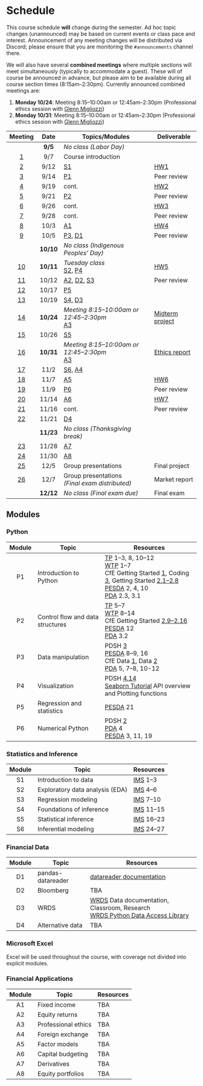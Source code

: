 # Schedule

This course schedule **will** change during the semester. Ad hoc topic changes (unannounced) may be based on current events or class pace and interest. Announcement of any meeting changes will be distributed via Discord; please ensure that you are monitoring the `#announcements` channel there.

We will also have several **combined meetings** where multiple sections will meet simultaneously (typically to accommodate a guest). These will of course be announced in advance, but please aim to be available during all course section times (8:15am–2:30pm). Currently announced combined meetings are:
1. **Monday 10/24**: Meeting 8:15–10:00am or 12:45am–2:30pm (Professional ethics session with [Glenn Migliozzi](https://www.babson.edu/academics/faculty/faculty-profiles/glenn-migliozzi.php))
2. **Monday 10/31**: Meeting 8:15–10:00am or 12:45am–2:30pm (Professional ethics session with [Glenn Migliozzi](https://www.babson.edu/academics/faculty/faculty-profiles/glenn-migliozzi.php))


| Meeting | Date   | Topics/Modules                         | Deliverable       |
| :--------------------------------------------------------------------:  | :-------: | -------------------------------------- | ----------------- |
|                                                                         | **9/5**   |  *No class (Labor Day)*                |                   |
|   [1](https://babson.instructure.com/courses/3515245/pages/meeting-1)   |   9/7     |   Course introduction                  |                   |
|   [2](https://babson.instructure.com/courses/3515245/pages/meeting-2)   |   9/12    |   [S1](#statistics-and-inference)      |       [HW1](https://babson.instructure.com/courses/3515245/assignments/34318247)         |
|   [3](https://babson.instructure.com/courses/3515245/pages/meeting-3)   |   9/14    |   [P1](#python)                        |   Peer review     |
|   [4](https://babson.instructure.com/courses/3515245/pages/meeting-4)   |   9/19    |   cont.                                |       [HW2](https://babson.instructure.com/courses/3515245/assignments/34399970)         |
|   [5](https://babson.instructure.com/courses/3515245/pages/meeting-5)   |   9/21    |   [P2](#python)                        |   Peer review     |
|   [6](https://babson.instructure.com/courses/3515245/pages/meeting-6)   |   9/26    |   cont.                                |       [HW3](https://babson.instructure.com/courses/3515245/assignments/34440476)         |
|   [7](https://babson.instructure.com/courses/3515245/pages/meeting-7)   |   9/28    |   cont.                                |   Peer review     |
|   [8](https://babson.instructure.com/courses/3515245/pages/meeting-8)   |   10/3    |   [A1](#financial-applications)        |       [HW4](https://babson.instructure.com/courses/3515245/assignments/34570696)         |
|   [9](https://babson.instructure.com/courses/3515245/pages/meeting-9)   |   10/5    |   [P3](#python), [D1](#financial-data) | Peer review  |
|                                                                         | **10/10** |  *No class (Indigenous Peoples’ Day)*  |                   |
|  [10](https://babson.instructure.com/courses/3515245/pages/meeting-10)  | **10/11** |  *Tuesday class* <br> [S2](#statistics-and-inference), [P4](#python)  | [HW5](https://babson.instructure.com/courses/3515245/assignments/34623650)         |
|  [11](https://babson.instructure.com/courses/3515245/pages/meeting-11)  |   10/12   |   [A2](#financial-applications), [D2](#financial-data), [S3](#statistics-and-inference)      |   Peer review     |
|  [12](https://babson.instructure.com/courses/3515245/pages/meeting-12)  |   10/17   |   [P5](#python)                        |    |
|  [13](https://babson.instructure.com/courses/3515245/pages/meeting-13)  |   10/19   |   [S4](#statistics-and-inference), [D3](#financial-data) | |
|  [14](https://babson.instructure.com/courses/3515245/pages/meeting-14)  | **10/24** |  *Meeting 8:15–10:00am or 12:45–2:30pm* <br> [A3](#financial-applications)  | [Midterm project](https://babson.instructure.com/courses/3515245/assignments/34665244) |
|  [15](https://babson.instructure.com/courses/3515245/pages/meeting-15)  |   10/26   |   [S5](#statistics-and-inference)      |                   |
|  [16](https://babson.instructure.com/courses/3515245/pages/meeting-16)  | **10/31**  |  *Meeting 8:15–10:00am or 12:45–2:30pm* <br> [A3](#financial-applications)  |  [Ethics report](https://babson.instructure.com/courses/3515245/assignments/34704011)  |
|  [17](https://babson.instructure.com/courses/3515245/pages/meeting-17)  |   11/2    |   [S6](#statistics-and-inference), [A4](#financial-applications)  |  |
|  [18](https://babson.instructure.com/courses/3515245/pages/meeting-18)  |   11/7    |   [A5](#financial-applications)        |       [HW6](https://babson.instructure.com/courses/3515245/assignments/34780323)         |
|  [19](https://babson.instructure.com/courses/3515245/pages/meeting-19)  |   11/9    |   [P6](#python)                        |   Peer review     |
|  [20](https://babson.instructure.com/courses/3515245/pages/meeting-20)  |   11/14   |   [A6](#financial-applications)        |       [HW7](https://babson.instructure.com/courses/3515245/assignments/34829589)         |
|  [21](https://babson.instructure.com/courses/3515245/pages/meeting-21)  |   11/16   |   cont.                                |   Peer review     |
|  [22](https://babson.instructure.com/courses/3515245/pages/meeting-22)  |   11/21   |   [D4](#financial-data)                |                   |
|                                                                         | **11/23** |  *No class (Thanksgiving break)*       |                   |
|  [23](https://babson.instructure.com/courses/3515245/pages/meeting-23)  |   11/28   |   [A7](#financial-applications)        |                   |
|  [24](https://babson.instructure.com/courses/3515245/pages/meeting-24)  |   11/30   |   [A8](#financial-applications)        |                   |
|  [25](https://babson.instructure.com/courses/3515245/pages/meeting-25)  |   12/5    |   Group presentations                  |  Final project    |
|  [26](https://babson.instructure.com/courses/3515245/pages/meeting-26)  |   12/7    |   Group presentations <br> *(Final exam distributed)* |  Market report    |
|                                                                         | **12/12** |  *No class (Final exam due)*           |  Final exam       |

## Modules
### Python

| Module | Topic                                | Resources             |
| :----: | ------------------------------------ | --------------------- |
|   P1   |  Introduction to Python              | [TP](https://greenteapress.com/wp/think-python-2e/) 1–3, 8, 10–12 <br> [WTP](https://jakevdp.github.io/WhirlwindTourOfPython/) 1–7 <br> CfE Getting Started [1](https://aeturrell.github.io/coding-for-economists/code-preliminaries.html), Coding [3](https://aeturrell.github.io/coding-for-economists/code-where.html), Getting Started [2.1–2.8](https://aeturrell.github.io/coding-for-economists/code-basics.html) <br> [PESDA](https://www.kevinsheppard.com/teaching/python/notes/) 2, 4, 10 <br> [PDA](https://amzn.to/3joJQAa) 2.3, 3.1  |
|   P2   |  Control flow and data structures    | [TP](https://greenteapress.com/wp/think-python-2e/) 5–7 <br> [WTP](https://jakevdp.github.io/WhirlwindTourOfPython/) 8–14 <br> CfE Getting Started [2.9–2.16](https://aeturrell.github.io/coding-for-economists/code-basics.html) <br> [PESDA](https://www.kevinsheppard.com/teaching/python/notes/) 12 <br> [PDA](https://amzn.to/3joJQAa) 3.2  |
|   P3   |  Data manipulation                   | PDSH [3](https://jakevdp.github.io/PythonDataScienceHandbook/index.html#3.-Data-Manipulation-with-Pandas) <br> [PESDA](https://www.kevinsheppard.com/teaching/python/notes/) 8–9, 16 <br> CfE Data [1](https://aeturrell.github.io/coding-for-economists/data-analysis-quickstart.html), Data [2](https://aeturrell.github.io/coding-for-economists/data-intro.html) <br> [PDA](https://amzn.to/3joJQAa) 5, 7–8, 10-12  |
|   P4   |  Visualization                       | PDSH [4.14](https://jakevdp.github.io/PythonDataScienceHandbook/04.14-visualization-with-seaborn.html)  <br>  [Seaborn Tutorial](https://seaborn.pydata.org/tutorial.html) API overview and Plotting functions |
|   P5   |  Regression and statistics           |  [PESDA](https://www.kevinsheppard.com/teaching/python/notes/) 21                     |
|   P6   |  Numerical Python                    | PDSH [2](https://jakevdp.github.io/PythonDataScienceHandbook/index.html#2.-Introduction-to-NumPy)  <br> [PDA](https://amzn.to/3joJQAa) 4 <br> [PESDA](https://www.kevinsheppard.com/teaching/python/notes/) 3, 11, 19   |

### Statistics and Inference

| Module | Topic                                | Resources             |
| :----: | ------------------------------------ | --------------------- |
|   S1   |  Introduction to data                |  [IMS](https://openintro-ims.netlify.app) 1–3              |
|   S2   |  Exploratory data analysis (EDA)     |  [IMS](https://openintro-ims.netlify.app) 4–6              |
|   S3   |  Regression modeling                 |  [IMS](https://openintro-ims.netlify.app) 7–10             |
|   S4   |  Foundations of inference            |  [IMS](https://openintro-ims.netlify.app) 11–15            |
|   S5   |  Statistical inference               |  [IMS](https://openintro-ims.netlify.app) 16–23            |
|   S6   |  Inferential modeling                |  [IMS](https://openintro-ims.netlify.app) 24–27            |

### Financial Data

| Module | Topic                                | Resources             |
| :----: | ------------------------------------ | --------------------- |
|   D1   |  pandas-datareader                   | [datareader documentation](https://pydata.github.io/pandas-datareader/) |
|   D2   |  Bloomberg                           | TBA                   |
|   D3   |  WRDS                                | [WRDS](http://wrds.wharton.upenn.edu/) Data documentation, Classroom, Research <br> [WRDS Python Data Access Library](https://github.com/wharton/wrds) |
|   D4   |  Alternative data                    | TBA                   |


### Microsoft Excel

Excel will be used throughout the course, with coverage not divided into explicit modules.

### Financial Applications

| Module | Topic                                | Resources             |
| :----: | ------------------------------------ | --------------------- |
|   A1   |  Fixed income                        |   TBA                 |
|   A2   |  Equity returns                      |   TBA                 |
|   A3   |  Professional ethics                 |   TBA                 |
|   A4   |  Foreign exchange                    |   TBA                 |
|   A5   |  Factor models                       |   TBA                 |
|   A6   |  Capital budgeting                   |   TBA                 |
|   A7   |  Derivatives                         |   TBA                 |
|   A8   |  Equity portfolios                   |   TBA                 |
